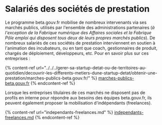 # Salariés des sociétés de prestation

Le programme beta.gouv.fr mobilise de nombreux intervenants via ses marchés publics, utilisés par l'ensemble des administrations partenaires (_à l'exception de la Fabrique numérique des Affaires sociales et la Fabrique Pôle emploi qui disposent tous deux de leurs propres marchés publics_). De nombreux salariés de ces sociétés de prestation interviennent en soutien à l'animation des incubateurs, ou en tant que coach, gestionnaires de produit, chargés de déploiement, développeurs, etc. Pour en savoir plus sur ces entreprises :

{% content-ref url="../../../gerer-sa-startup-detat-ou-de-territoires-au-quotidien/decouvrir-les-differents-metiers-dune-startup-detat/obtenir-une-prestation/marches-publics-beta.gouv.fr/" %}
[marches-publics-beta.gouv.fr](../../../gerer-sa-startup-detat-ou-de-territoires-au-quotidien/decouvrir-les-differents-metiers-dune-startup-detat/obtenir-une-prestation/marches-publics-beta.gouv.fr/)
{% endcontent-ref %}

Lorsque les entreprises titulaires de ces marchés ne disposent pas de profils en interne pour répondre aux besoins des équipes beta.gouv.fr, ils peuvent également proposer la mobilisation d'indépendants (freelances).

{% content-ref url="independants-freelances.md" %}
[independants-freelances.md](independants-freelances.md)
{% endcontent-ref %}

